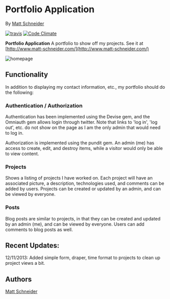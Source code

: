 # Portfolio Application

By [Matt Schneider](github.com/MBSchneider)

[![travis](https://travis-ci.org/MBSchneider/Portfolio.png)](https://travis-ci.org/MBSchneider/Portfolio) [![Code Climate](https://codeclimate.com/repos/52f158fd69568059b5002051/badges/b450bc4bbe30949fb6db/gpa.png)](https://codeclimate.com/repos/52f158fd69568059b5002051/feed)

**Portfolio Application**
A portfolio to show off my projects.  See it at [http://www.matt-schneider.com/](http://www.matt-schneider.com/)

![homepage](http://schnerdalert.webs.com/photos/undefined/Screen%20Shot%202014-02-04%20at%205.11.20%20PM.png)

## Functionality
In addition to displaying my contact information, etc., my portfolio should do the following:

### Authentication / Authorization
Authentication has been implemented using the Devise gem, and the Omniauth gem allows login through twitter.  Note that links to 'log in', 'log out', etc. do not show on the page as I am the only admin that would need to log in.

Authorization is implemented using the pundit gem.  An admin (me) has access to create, edit, and destroy items, while a visitor would only be able to view content.

### Projects
Shows a listing of projects I have worked on.  Each project will have an associated picture, a description, technologies used, and comments can be added by users.  Projects can be created or updated by an admin, and can be viewed by everyone.

### Posts
Blog posts are similar to projects, in that they can be created and updated by an admin (me), and can be viewed by everyone.  Users can add comments to blog posts as well.


## Recent Updates:

12/11/2013: Added simple form, draper, time format to projects to clean up project views a bit.

## Authors

[Matt Schneider](github.com/MBSchneider)
